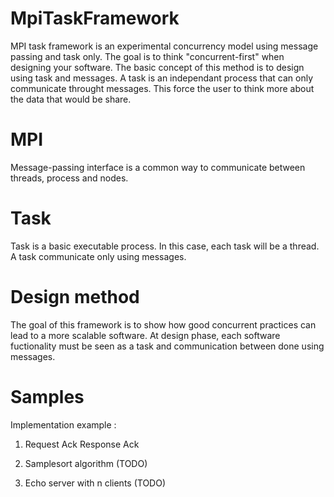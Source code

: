 # MpiTaskFramework
MPI task framework is an experimental concurrency model using message passing and task only. The goal is to think "concurrent-first" when designing your software. The basic concept of this method is to design using task and messages.
A task is an independant process that can only communicate throught messages. This force the user to think more about the data that would be share.

# MPI
Message-passing interface is a common way to communicate between threads, process and nodes.

# Task
Task is a basic executable process. In this case, each task will be a thread. A task communicate only using messages.

# Design method
The goal of this framework is to show how good concurrent practices can lead to a more scalable software. At design phase, each software fuctionality must be seen as a task and communication between done using messages.

# Samples
Implementation example : 

1) Request Ack Response Ack

2) Samplesort algorithm (TODO) 

3) Echo server with n clients (TODO)  
